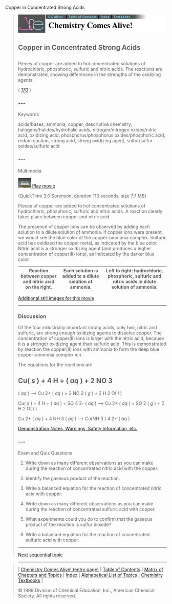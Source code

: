 





 Copper in Concentrated Strong Acids
 



> ![Chemistry Comes Alive!](ccahead.gif)
> 
> 
> 
> 
> 
> 
> 
> 
> 
> ## Copper in Concentrated Strong Acids
> 
> 
> 
> 
> 
> ## 
> 
> 
> 
> 
> 
>  Pieces of copper are added to hot concentrated solutions of hydrochloric, phosphoric, sulfuric and nitric acids. The reactions are demonstrated, showing differences in the strengths of the oxidizing agents.
>  
> 
> 
> 
> 
> 
> 
>  (
>  [*170*](CRED170.HTM)
>  )
>  
> 
> 
> 
> 
> ### ---
> 
> 
>  Keywords
> 
> 
> 
> 
>  acids/bases, ammonia, copper, descriptive chemistry, halogens/halides/hydrohalic acids, nitrogen/nitrogen oxides/nitric acid, oxidizing acid, phosphorus/phosphorus oxides/phosphoric acid, redox reaction, strong acid, strong oxidizing agent, sulfur/sulfur oxides/sulfuric acid
>  
> 
> 
> 
> 
> ### ---
> 
> 
>  Multimedia
> 
> 
> 
> 
> 
> 
> 
> 
> [![](0.JPG)
>  Play movie](../../MVHTM/CUNACID/CUNACID.HTM) 
> 
> 
> 
>  (QuickTime 3.0 Sorenson, duration 113 seconds, size 7.7 MB)
>  
> 
> 
> 
>  Pieces of copper are added to hot concentrated solutions of hydrochloric, phosphoric, sulfuric and nitric acids. A reaction clearly takes place between copper and nitric acid.
>  
> 
> 
> 
>  The presence of copper ions can be observed by adding each solution to a dilute solution of ammonia. If copper ions were present, we would see the blue color of the copper-ammonia complex. Sulfuric acid has oxidized the copper metal, as indicated by the blue color. Nitric acid is a stronger oxidizing agent (and produces a higher concentration of copper(II) ions), as indicated by the darker blue color.
>  
> 
> 
> 
> 
> 
> 
> 
> | Reaction between copper and nitric acid on the right. | Each solution is added to a dilute solution of ammonia. | Left to right: hydrochloric, phosphoric, sulfuric and nitric acids in dilute solution of ammonia. |
> | --- | --- | --- |
> 
> 
> 
> 
> 
> 
> [Additional still images
for this movie](../../STHTM/CUNACID/CUNACID.HTM) 
> 
> 
> 
> 
> 
> ---
> 
> 
> 
> 
> ### Discussion
> 
> 
> 
> 
>  Of the four industrially important strong acids, only two, nitric and sulfuric, 
are strong enough oxidizing agents to dissolve copper. 
The concentration of copper(II) ions is larger with the nitric acid, 
because it is a stronger oxidizing agent than sulfuric acid. 
This is demonstrated by reaction the copper(II) ions with ammonia
to form the deep blue copper-ammonia complex ion.
>  
> 
> 
> 
>  The equations for the reactions are
>  
> 
> 
> 
>  Cu(
>  *s* 
>  ) + 4 H
>  + 
>  (
>  *aq* 
>  ) + 2 NO
>  3 
> - 
>  (
>  *aq* 
>  ) --> 
 Cu
>  2+ 
>  (
>  *aq* 
>  ) + 2 NO
>  2 
>  (
>  *g* 
>  ) + 2 H
>  2 
>  O(
>  *l* 
>  )
>  
> 
> 
> 
>  Cu(
>  *s* 
>  ) + 4 H
>  + 
>  (
>  *aq* 
>  ) + SO
>  4 
> 2- 
>  (
>  *aq* 
>  ) --> 
 Cu
>  2+ 
>  (
>  *aq* 
>  ) + SO
>  2 
>  (
>  *g* 
>  ) + 2 H
>  2 
>  O(
>  *l* 
>  )
>  
> 
> 
> 
>  Cu
>  2+ 
>  (
>  *aq* 
>  ) + 4 NH
>  3 
>  (
>  *aq* 
>  ) --> 
 Cu(NH
>  3 
>  )
>  4 
> 2+ 
>  (
>  *aq* 
>  )
>  
> 
> 
> 
> 
> 
> 
> [Demonstration Notes, Warnings, Safety Information, etc.](SAFETY.HTM) 
> 
> 
> 
> 
> 
> ### ---
> 
> 
>  Exam and Quiz Questions
> 
> 
> 
> 
>  1. Write down as many different observations as you can make during the 
reaction of concentrated nitric acid with the copper.
>  
> 
> 
> 
>  2. Identify the gaseous product of the reaction.
>  
> 
> 
> 
>  3. Write a balanced equation for the reaction of concentrated nitric acid with copper.
>  
> 
> 
> 
>  4. Write down as many different observations as you can make during 
the reaction of concentrated sulfuric acid with copper.
>  
> 
> 
> 
>  5. What experiments could you do to confirm that the 
gaseous product of the reaction is sulfur dioxide?
>  
> 
> 
> 
>  6. Write a balanced equation for the reaction of concentrated sulfuric acid with copper.
>  
> 
> 
> 
> 
> 
> 
> ---
> 
> 
> 
> 
> [Next sequential topic](../../MAIN/CLKI/PAGE1.HTM)



> ---
> 
> 
>  |
>  [Chemistry Comes Alive! (entry page)](../../INDEX.HTM) 
>  |
>  [Table of Contents](../../CONTENTS.HTM) 
>  |
>  [Matrix of Chapters and Topics](../../MATRIX.HTM) 
>  |
>  [Index](../../WORDS.HTM) 
>  |
>  [Alphabetical List of Topics](../../ALPHATOP.HTM) 
>  |
>  [Chemistry Textbooks](../../BOOKS.HTM) 
>  |
>  
>  © 1999 Division of Chemical Education, Inc.,
American Chemical Society. All rights reserved.






